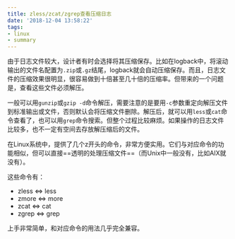 ```yaml
---
title: zless/zcat/zgrep查看压缩日志
date: '2018-12-04 13:58:22'
tags:
- linux
- summary
---
```



由于日志文件较大，设计者有时会选择将其压缩保存。比如在logback中，将滚动输出的文件名配置为`.zip`或`.gz`结尾，logback就会自动压缩保存。而且，日志文件的压缩效果很明显，很容易做到十倍甚至几十倍的压缩率。但带来的一个问题是，查看这些文件必须解压。


<!--more-->


一般可以用`gunzip`或`gzip -d`命令解压，需要注意的是要用`-c`参数重定向解压文件到标准输出或文件，否则默认会将压缩文件删除。解压后，就可以用`less`或`cat`命令查看了，也可以用`grep`命令搜索。但整个过程比较麻烦。如果操作的日志文件比较多，也不一定有空间去存放解压缩后的文件。

在Linux系统中，提供了几个z开头的命令，非常方便实用。它们与对应命令的功能相似，但可以直接==透明的处理压缩文件==（而Unix中一般没有，比如AIX就没有）。

这些命令有：
* zless <=> less
* zmore <=> more
* zcat <=> cat
* zgrep <=> grep

上手非常简单，和对应命令的用法几乎完全兼容。
